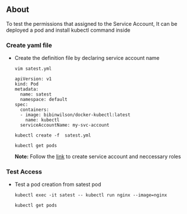 ## About
To test the permissions that assigned to the Service Account,  It can be deployed a pod and install kubectl command inside

### Create yaml file
- Create the definition file by declaring service account name
  ```
  vim satest.yml
  ```
  ```
  apiVersion: v1
  kind: Pod
  metadata:
    name: satest
    namespace: default
  spec:
    containers:
    - image: bibinwilson/docker-kubectl:latest
      name: kubectl
    serviceAccountName: my-svc-account
  ```
  ```
  kubectl create -f  satest.yml
  ```
  ```
  kubectl get pods
  ```
  **Note:** Follow the [link](./ServiceAccount.md) to create service account and neccessary roles
### Test Access
- Test a pod creation from satest pod
  ```
  kubectl exec -it satest -- kubectl run nginx --image=nginx
  ```
  ```
  kubectl get pods
  ```
